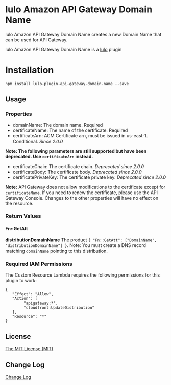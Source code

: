 # lulo Amazon API Gateway Domain Name

lulo Amazon API Gateway Domain Name creates a new Domain Name that can be used for API Gateway.

lulo Amazon API Gateway Domain Name is a [lulo](https://github.com/carlnordenfelt/lulo) plugin

# Installation
```
npm install lulo-plugin-api-gateway-domain-name --save
```

## Usage
### Properties
* domainName: The domain name. Required
* certificateName: The name of the certificate. Required
* certificateArn: ACM Certificate arn, must be issued in us-east-1. Conditional.  *Since 2.0.0*

**Note: The following parameters are still supported but have been deprecated.
Use `certificateArn` instead.**

* certificateChain: The certificate chain. *Deprecated since 2.0.0*
* certificateBody: The certificate body. *Deprecated since 2.0.0*
* certificatePrivateKey: The certificate private key. *Deprecated since 2.0.0*

**Note:** API Gateway does not allow modifications to the certificate except for `certificateName`.
If you need to renew the certificate, please use the API Gateway Console.
Changes to the other properties will have no effect on the resource.

### Return Values
#### Fn::GetAtt
**distributionDomainName** The product `{ "Fn::GetAtt": ["DomainName", "distributionDomainName"] }`. Note: You must create a DNS record matching `domainName` pointing to this distribution.

### Required IAM Permissions
The Custom Resource Lambda requires the following permissions for this plugin to work:
```
{
   "Effect": "Allow",
   "Action": [
        "apigateway:*",
        "cloudfront:UpdateDistribution"
   ],
   "Resource": "*"
}
```

## License
[The MIT License (MIT)](/LICENSE)

## Change Log
[Change Log](/CHANGELOG.md)
